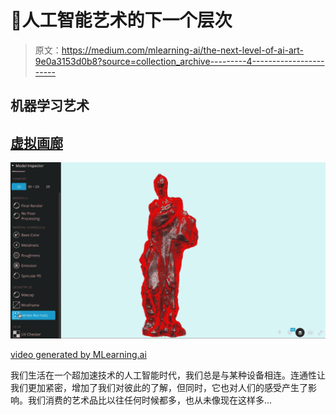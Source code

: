 # 🔵人工智能艺术的下一个层次

> 原文：<https://medium.com/mlearning-ai/the-next-level-of-ai-art-9e0a3153d0b8?source=collection_archive---------4----------------------->

## 机器学习艺术

## [虚拟画廊](https://mlearning.substack.com/p/how-to-take-ai-art-to-the-next-level?r=z7zu8&utm_campaign=post&utm_medium=web)

![](img/385ec27e69c42b96a616bc2c98eaea1f.png)

[video generated by MLearning.ai](https://mlearning.substack.com/p/how-to-take-ai-art-to-the-next-level?r=z7zu8&utm_campaign=post&utm_medium=web)

我们生活在一个超加速技术的人工智能时代，我们总是与某种设备相连。连通性让我们更加紧密，增加了我们对彼此的了解，但同时，它也对人们的感受产生了影响。我们消费的艺术品比以往任何时候都多，也从未像现在这样多…